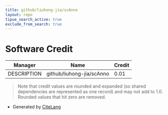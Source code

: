 ```yaml
---
title: github/liuhong-jia/scAnno
layout: repo
tipue_search_active: true
exclude_from_search: true
---
```

# Software Credit

|Manager|Name|Credit|
|-------|----|------|
|DESCRIPTION|github/liuhong-jia/scAnno|0.01|


> Note that credit values are rounded and expanded (so shared dependencies are represented as one record) and may not add to 1.0. Rounded values that hit zero are removed.


- Generated by [CiteLang](https://github.com/vsoch/citelang)
